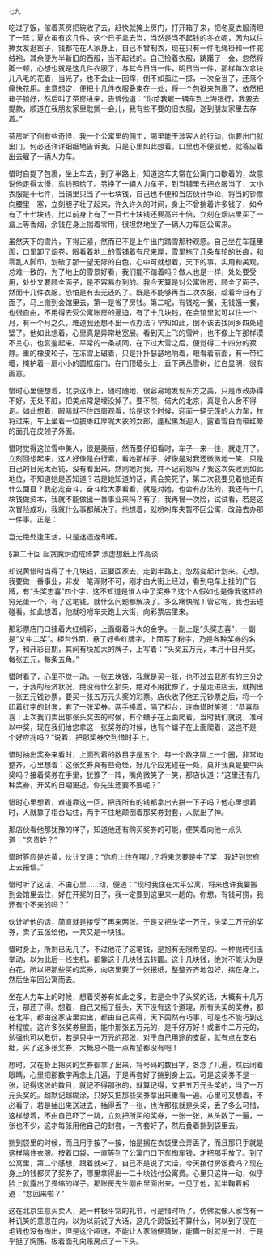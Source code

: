     七九 

   吃过了饭，催着茶房把碗收了去，赶快就掩上房门，打开箱子来，把冬夏衣服清理了一阵：夏衣虽有这几件，这个日子拿去当，当然是当不起钱的冬衣呢，因为以往捧女友逛窑子，钱都花在人家身上，自己不曾制衣，现在只有一件毛绳褂和一件驼绒袍，其余便为半新旧的西服，当不起钱的。自己捡着衣服，踌躇了一会，忽然将脚一顿，心想也就是这几件衣服了，与其今日当一件，明日当一件，那样每次拿块儿八毛的花着，当光了，也不会止一回痒，倒不如孤注一掷，一次全当了，还落个痛快花用。主意想定，便把十几件衣服叠束在一处，将一个包袱来包裹了，依然把箱子锁好，然后叫了茶房进来，告诉他道：“你给我雇一辆车到上海银行，我要去提款，顺道在我朋友家里耽搁一会儿，我有些不要的旧衣服，送到朋友家里去存着。”

   茶房听了倒有些奇怪，我一个公寓里的佣工，哪里能干涉客人的行动，你要出门就出门，何必还详详细细地告诉我，只是心里如此想着，口里也不便驳他，就答应着出去雇了一辆人力车。

   惜时自提了包裹，坐上车去，到了半路上，知道这车夫常在公寓门口歇着的，故意说他走得太慢，车钱照给了。另换了一辆人力车子，到当铺里去把衣服当了，大小衣服是十七件，当铺里只当了十七块钱，自己也不便和当店伙计争论，将当的钞票向腰里一塞，立刻胆子壮了起来，许久许久的时间，身上不曾揣着许多钱了，如今有了十七块钱，比以前身上有了一百七十块钱还要高兴十倍，立刻在烟店里买了一盒上等香烟，余钱在身上揣着零用，很坦然地坐了一辆人力车回公寓来。

   虽然天下的雪片，下得正紧，然而已不是上午出门踏雪那种观感。自己坐在车篷里面，口里卸了烟卷，眼看着地上的雪铺着有尺来厚，雪里拖了几条车轮的长痕，和零乱人脚印，划破了那一望无际的白色，心中可就想着，天下的事，实用和美观，总难一致的，为了地上的雪景好看，我们能不踏着吗？做人也是一样，处处要受用，处处又要顾全面子，是不容易办到的。我今天算是对公寓账房，顾全了面子，然而十几件衣服，恐怕是有去无还的了。既是不能够再当二次衣服，趁着今日有了面子，马上搬到会馆里去，第一是省了房钱。第二呢，有钱吃一餐，无钱饿一餐，也很自由，不用得去受公寓账房的逼迫，有了十几块钱，在会馆里就可以住一个月，有一个月之久，难道我还想不出一点办法？早知如此，倒不该去找同乡四处碰壁了。他如此想着，心里真是异常地宽展。看到天上飞的雪片，也不像上午那样漠不关心，也赏鉴起来。平常的一条胡同，在下过大雪之后，便觉得二十四分的寂静。重的橡皮轮子，在冻雪上碾着，只是扑扑瑟瑟地响着，眼看着前面，有一带红墙，掩护着一扇小小的圆框庙门，在门顶墙头上，垂下两丛雪树，红白显明，很有画意。

   惜时心里便想着，北京这市上，随时随地，很容易地发现东方之美，只是市政办得不好，无处不脏，把美点常是埋没掉了。要不然，偌大的北京，真是令人舍不得走。如此想着，眼睛就不住四周观看，恰是这个时候，迎面一辆无篷的人力车，拉将过来，车上坐着一位披枣红厚呢大衣的女郎，蓬松黑发迎人，露着雪白而带红晕的面孔在皮领子外面。

   惜时觉得这位雪中美人，很是美丽，然而要仔细看时，车子一来一往，就走开了。立刻回想起来，这人好像是白行素，看她那样子，好像是对我还微微地一笑，只是自己的目光太迟钝，没有看出来，然则她对我，并不记前怨吗？我这次失败到如此地位，不知道她是否知道？若是她知道的话，真会笑死了，第二次我要见着她还有什么面目？我必定奋斗，奋斗给大家看看，就是对她，也会有办法的，我还有十几块钱做资本，我就不能做出一番事业来吗？有了，我再冒一次险，试试看，若是这次冒险成功，我就什么事都解决了。他想着，就吩咐车夫暂不回公寓，改路去办那一件事。正是：

   岂无绝处逢生活，只是迷途返却难。

   §第二十回 起贪魔炉边成绮梦 涉虚想纸上作高谈

   却说黄惜时当得了十几块钱，正要回家去，走到半路上，忽然变起计划来。心想，我要做一番事业，非发一笔浑财不可，刚才由大街上经过，看到电车上挂的广告牌，有“头奖志喜”四个字，这不知道是谁人中了奖券？这个人假如也是像我这样的穷光蛋一个，有了这笔钱，就什么问题都解决了。多么痛快呢！管它呢，我也去碰碰看。如此想着，他就吩咐车夫跑上大街，向彩票店里来。

   那彩票店门口挂着大红绸彩，上面缀着斗大的金字。一副上是“头奖志喜”，一副是“又中二奖”。柜台外面，悬了好些红牌字，上面写了粉字，乃是各种奖券的名字，和开彩日期，其间有块加大的牌子，上写着：“头奖五万元，本月十日开奖，每张五元，每条五角。”

   惜时看了，心里不觉一动，一张五块钱，我就是买一张，也不过去我所有的三分之一，于我的经济状况，绝没有什么损失，绝对不用犹豫了，于是走进店去，就掏出一张五元钱钞票，要买一张五万元头奖的彩票。店伙收了他五元钞票之后，将一个印着红字的封套，套了一张奖券。两手捧着，隔了柜台，连向惜时笑道：“恭喜恭喜！上次我们卖出那张头奖去的时候，有个螬子在上面爬着，当时我们就说，准可以中奖，现在我们给您拿这一张奖券的时候，也有个蟢子在上面爬着，这岂不是一个好应兆吗？”说着，把那奖券交到惜时手上。

   惜时抽出奖券来看时，上面列着的数目字是五个，每一个数字隔上一个圈，非常地整齐，心里想着：这张奖券真有些奇怪，好几个应兆碰在一处，莫非我真是要中头奖吗？接着奖券在手里，犹豫了一阵，嘴角微笑了一笑，那店伙道：“这里还有几种奖券，开奖的日期更近，你先生还要不要呢？”

   惜时心里想着，难道靠这一回，把我所有的钱都拿出去拼一下子吗？他心里想着时，人就靠了柜台站住，两手不住地颠倒着那奖券封套，人就出了神。

   那店伙看他那犹豫的样子，知道他还有购买奖券的可能，便笑着向他一点头道：“您贵姓？”

   惜时答应是姓黄，伙计又道：“你府上住在哪儿？将来您要是中了奖，我好到您府上去报信。”

   惜时听了这话，不由心里……动，便道：“现时我住在太平公寓，将来也许我要搬到会馆里去住，好在开奖的日子，我一定要到这里来一趟的，你想，有钱可捞，我还有个不来的吗？”

   伙计听他的话，简直就是接受了再来两张。于是又把头奖一万元，头奖二万元的奖券，卖了五张给他，一共又是十块钱。

   惜时身上，所剩已无几了，不过他花了这笔钱，是抱有无限希望的。一种抛砖引玉举动，以为此后一线生机，都靠这十几块钱去转圜。这十几块钱，绝对不能认为是白花，所以把那些买的奖券，向店里要了一张报纸，整整齐齐地包好，揣在身上，然后坐车回公寓而去。

   坐在人力车上的时候，想着奖券有如此之多，若是全中了头奖的话，大概有十几万元，那还了得。想着，自己又摇了摇头，天下没有这个道理，所有头奖的奖券，都在北平，都由这家店里卖出，都由自己买得，天下固然有巧事，可是也不能巧到这种程度。这许多张奖券里面，能中那张五万元的，是千好万好！或者中二万元的，勉强也可以敷衍，若是只中一万元的那张，对于自己用途的支配，就有点左支右绌，买了这多张奖券，大概总不能一点希望都没有吧！

   想时，又在身上把买的奖券都拿了出来，将号码的数目字，各念了几遍，然后闭着眼睛，心里把那数字再念上几遍，于是再套好了揣到身上去，可是这奖券不是一张，记得这张的数目，就记不得那张的，就算记得，又把五万元头奖的，当了一万元头奖的。越默记越糊涂，只好又把那些奖券拿出来重看一遍。心里可又想着，不必看了，若是抽出来送进去，抽得丢了一张，也许那张就是头奖，丢了多么可惜，这样想着，不由自己吓了一跳，立刻把所买的奖券，一张一张，从头数了一遍，一张也不少，这才每张用他自己的封套，一齐套好了，然后叠着揣到袋里去。

   揣到袋里的时候，而且用手按了一按，怕是搁在衣袋里会弄丢了，而且那只手就是这样隔住衣服。按着口袋，一直等到了公寓门口下车掏车钱，才把那手放了。到了公寓里，第二个感想，跟着就来了。自己不是说了大话，今天拨付房饭费吗？现在身上的钱都买了奖券了，哪里拿得出一二十块钱付公寓费。心里只这样一动，似乎脸上就露出了畏缩的样子。那账房先生刚由里面出来，一见了他，就半鞠着躬道：“您回来啦？”

   这在北京生意买卖人，是一种极平常的礼节，可是惜时听了，仿佛就像人家含有一种讥笑的意思在内，以为以前说了大话，这几个房饭钱不算什么，何以到了现在一毛钱也没有掏出，但是这个哑谜，不能让人家随便猜破，能瞒一时就是一时，于是乎挺了胸脯，板着面孔向账房点了一下头。

